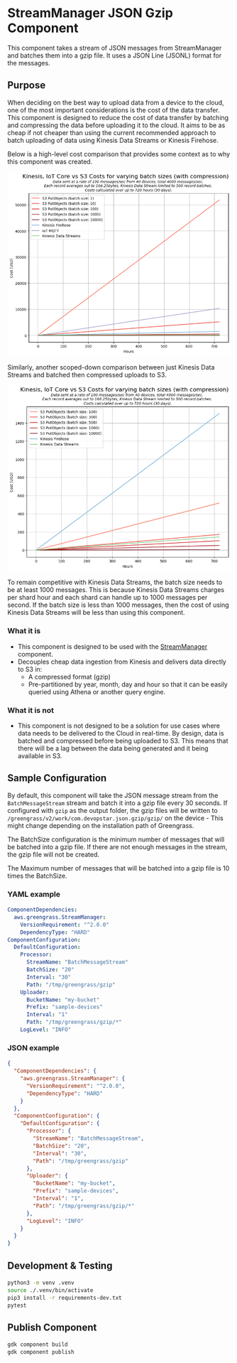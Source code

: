 # StreamManager JSON Gzip Component

This component takes a stream of JSON messages from StreamManager and batches them into a gzip file. It uses a JSON Line (JSONL) format for the messages.

## Purpose

When deciding on the best way to upload data from a device to the cloud, one of the most important considerations is the cost of the data transfer. This component is designed to reduce the cost of data transfer by batching and compressing the data before uploading it to the cloud. It aims to be as cheap if not cheaper than using the current recommended approach to batch uploading of data using Kinesis Data Streams or Kinesis Firehose.

Below is a high-level cost comparison that provides some context as to why this component was created.

![Kinesis, IoT Core vs S3 Costs for varying batch sizes (with compression)](img/cost-comparision-01.png)

Similarly, another scoped-down comparison between just Kinesis Data Streams and batched then compressed uploads to S3.

![Kinesis vs S3 Costs for varying batch sizes (with compression)](img/cost-comparision-02.png)

To remain competitive with Kinesis Data Streams, the batch size needs to be at least 1000 messages. This is because Kinesis Data Streams charges per shard hour and each shard can handle up to 1000 messages per second. If the batch size is less than 1000 messages, then the cost of using Kinesis Data Streams will be less than using this component.

### What it is

- This component is designed to be used with the [StreamManager](https://docs.aws.amazon.com/greengrass/v2/developerguide/stream-manager-component.html) component.
- Decouples cheap data ingestion from Kinesis and delivers data directly to S3 in:
  - A compressed format (gzip)
  - Pre-partitioned by year, month, day and hour so that it can be easily queried using Athena or another query engine.

### What it is not

- This component is not designed to be a solution for use cases where data needs to be delivered to the Cloud in real-time. By design, data is batched and compressed before being uploaded to S3. This means that there will be a lag between the data being generated and it being available in S3.

## Sample Configuration

By default, this component will take the JSON message stream from the `BatchMessageStream` stream and batch it into a gzip file every 30 seconds. If configured with `gzip` as the output folder, the gzip files will be written to `/greengrass/v2/work/com.devopstar.json.gzip/gzip/` on the device - This might change depending on the installation path of Greengrass.

The BatchSize configuration is the minimum number of messages that will be batched into a gzip file. If there are not enough messages in the stream, the gzip file will not be created.

The Maximum number of messages that will be batched into a gzip file is 10 times the BatchSize.

### YAML example

```yaml
ComponentDependencies:
  aws.greengrass.StreamManager:
    VersionRequirement: "^2.0.0"
    DependencyType: "HARD"
ComponentConfiguration:
  DefaultConfiguration:
    Processor:
      StreamName: "BatchMessageStream"
      BatchSize: "20"
      Interval: "30"
      Path: "/tmp/greengrass/gzip"
    Uploader:
      BucketName: "my-bucket"
      Prefix: "sample-devices"
      Interval: "1"
      Path: "/tmp/greengrass/gzip/*"
    LogLevel: "INFO"
```

### JSON example

```json
{
  "ComponentDependencies": {
    "aws.greengrass.StreamManager": {
      "VersionRequirement": "^2.0.0",
      "DependencyType": "HARD"
    }
  },
  "ComponentConfiguration": {
    "DefaultConfiguration": {
      "Processor": {
        "StreamName": "BatchMessageStream",
        "BatchSize": "20",
        "Interval": "30",
        "Path": "/tmp/greengrass/gzip"
      },
      "Uploader": {
        "BucketName": "my-bucket",
        "Prefix": "sample-devices",
        "Interval": "1",
        "Path": "/tmp/greengrass/gzip/*"
      },
      "LogLevel": "INFO"
    }
  }
}
```

## Development & Testing

```bash
python3 -m venv .venv
source ./.venv/bin/activate
pip3 install -r requirements-dev.txt
pytest
```

## Publish Component

```bash
gdk component build
gdk component publish
```
